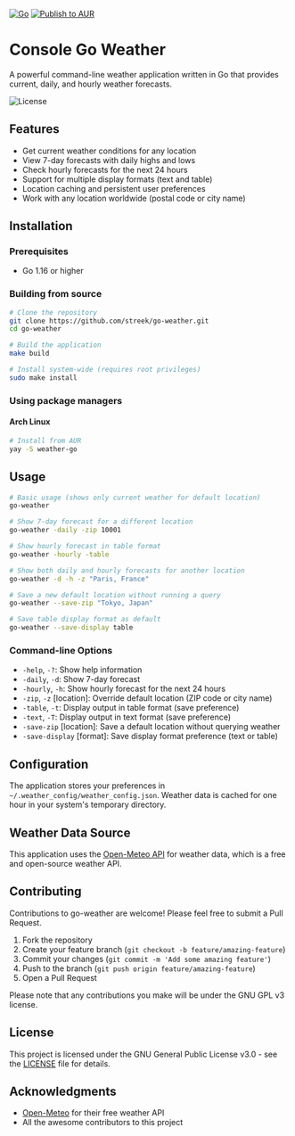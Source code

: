[![Go](https://github.com/Streek/go-weather/actions/workflows/go.yml/badge.svg)](https://github.com/Streek/go-weather/actions/workflows/go.yml)
[![Publish to AUR](https://github.com/Streek/go-weather/actions/workflows/aur-publish.yml/badge.svg)](https://github.com/Streek/go-weather/actions/workflows/aur-publish.yml)

# Console Go Weather

A powerful command-line weather application written in Go that provides current, daily, and hourly weather forecasts.

![License](https://img.shields.io/badge/license-GPL--3.0-blue.svg)

## Features

- Get current weather conditions for any location
- View 7-day forecasts with daily highs and lows
- Check hourly forecasts for the next 24 hours
- Support for multiple display formats (text and table)
- Location caching and persistent user preferences
- Work with any location worldwide (postal code or city name)

## Installation

### Prerequisites

- Go 1.16 or higher

### Building from source

```bash
# Clone the repository
git clone https://github.com/streek/go-weather.git
cd go-weather

# Build the application
make build

# Install system-wide (requires root privileges)
sudo make install
```

### Using package managers

#### Arch Linux

```bash
# Install from AUR
yay -S weather-go
```

## Usage

```bash
# Basic usage (shows only current weather for default location)
go-weather

# Show 7-day forecast for a different location
go-weather -daily -zip 10001

# Show hourly forecast in table format
go-weather -hourly -table

# Show both daily and hourly forecasts for another location
go-weather -d -h -z "Paris, France"

# Save a new default location without running a query
go-weather --save-zip "Tokyo, Japan"

# Save table display format as default
go-weather --save-display table
```

### Command-line Options

- `-help`, `-?`: Show help information
- `-daily`, `-d`: Show 7-day forecast
- `-hourly`, `-h`: Show hourly forecast for the next 24 hours
- `-zip`, `-z` [location]: Override default location (ZIP code or city name)
- `-table`, `-t`: Display output in table format (save preference)
- `-text`, `-T`: Display output in text format (save preference)
- `-save-zip` [location]: Save a default location without querying weather
- `-save-display` [format]: Save display format preference (text or table)

## Configuration

The application stores your preferences in `~/.weather_config/weather_config.json`.
Weather data is cached for one hour in your system's temporary directory.

## Weather Data Source

This application uses the [Open-Meteo API](https://open-meteo.com/) for weather data, which is a free and open-source weather API.

## Contributing

Contributions to go-weather are welcome! Please feel free to submit a Pull Request.

1. Fork the repository
2. Create your feature branch (`git checkout -b feature/amazing-feature`)
3. Commit your changes (`git commit -m 'Add some amazing feature'`)
4. Push to the branch (`git push origin feature/amazing-feature`)
5. Open a Pull Request

Please note that any contributions you make will be under the GNU GPL v3 license.

## License

This project is licensed under the GNU General Public License v3.0 - see the [LICENSE](LICENSE) file for details.

## Acknowledgments

- [Open-Meteo](https://open-meteo.com/) for their free weather API
- All the awesome contributors to this project
